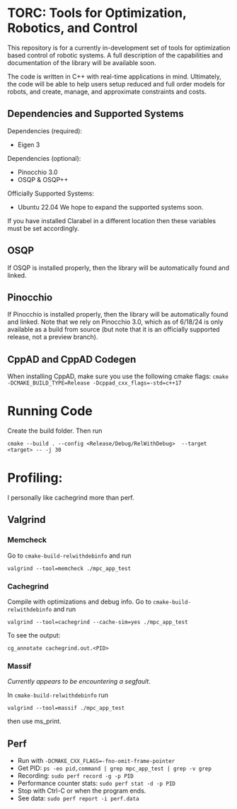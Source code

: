 # TORC: Tools for Optimization, Robotics, and Control
This repository is for a currently in-development set of tools for optimization based control of robotic systems.
A full description of the capabilities and documentation of the library will be available soon.

The code is written in C++ with real-time applications in mind. Ultimately, the code will be able to help users 
setup reduced and full order models for robots, and create, manage, and approximate constraints and costs. 

## Dependencies and Supported Systems
Dependencies (required):
- Eigen 3

Dependencies (optional):
- Pinocchio 3.0
- OSQP & OSQP++

Officially Supported Systems:
- Ubuntu 22.04
We hope to expand the supported systems soon.

If you have installed Clarabel in a different location then these variables must be set accordingly.

## OSQP
If OSQP is installed properly, then the library will be automatically found and linked.

## Pinocchio
If Pinocchio is installed properly, then the library will be automatically found and linked.
Note that we rely on Pinocchio 3.0, which as of 6/18/24 is only available as a build from source 
(but note that it is an officially supported release, not a preview branch).

## CppAD and CppAD Codegen
When installing CppAD, make sure you use the following cmake flags: `cmake -DCMAKE_BUILD_TYPE=Release -Dcppad_cxx_flags=-std=c++17`

# Running Code
Create the build folder. Then run
```
cmake --build . --config <Release/Debug/RelWithDebug>  --target <target> -- -j 30
```

# Profiling:
I personally like cachegrind more than perf.

## Valgrind
### Memcheck
Go to `cmake-build-relwithdebinfo` and run
```
valgrind --tool=memcheck ./mpc_app_test
```

### Cachegrind
Compile with optimizations and debug info.
Go to `cmake-build-relwithdebinfo` and run
```
valgrind --tool=cachegrind --cache-sim=yes ./mpc_app_test
```
To see the output:
```
cg_annotate cachegrind.out.<PID>
```

### Massif
*Currently appears to be encountering a segfault*.

In `cmake-build-relwithdebinfo` run
```
valgrind --tool=massif ./mpc_app_test
```

then use ms_print.

## Perf
- Run with `-DCMAKE_CXX_FLAGS=-fno-omit-frame-pointer`
- Get PID: `ps -eo pid,command | grep mpc_app_test | grep -v grep`
- Recording: `sudo perf record -g -p PID`
- Performance counter stats: `sudo perf stat -d -p PID`
- Stop with Ctrl-C or when the program ends.
- See data: `sudo perf report -i perf.data`